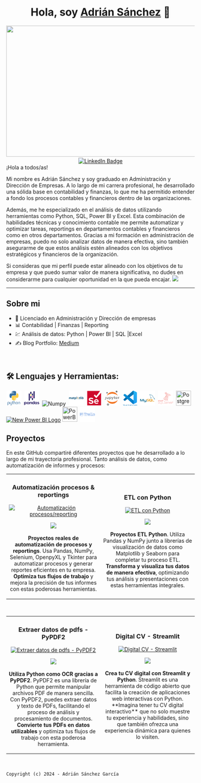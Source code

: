 <div align="center">
<h1 align="center">Hola, soy <a href="https://linkedin.com/in/adriansanchez-garcia">Adrián Sánchez</a> 👋</h1>
 <div align="center">
  <img src="https://media.giphy.com/media/dWesBcTLavkZuG35MI/giphy.gif" width="700" height="350"/>
</div>


  <a href="https://www.linkedin.com/in/adriansanchez-garcia/">
    <img src="https://img.shields.io/badge/LinkedIn-blue?style=for-the-badge&logo=linkedin&logoColor=white" alt="LinkedIn Badge"/>
  </a>
  
</div>
</div>
</div>
¡Hola a todos/as!


Mi nombre es Adrián Sánchez y soy graduado en Administración y Dirección de Empresas. A lo largo de mi carrera profesional, he desarrollado una sólida base en contabilidad y finanzas, lo que me ha permitido entender a fondo los procesos contables y financieros dentro de las organizaciones.

Además, me he especializado en el análisis de datos utilizando herramientas como Python, SQL, Power BI y Excel. Esta combinación de habilidades técnicas y conocimiento contable me permite automatizar y optimizar tareas, reportings en departamentos contables y financieros como en otros departamentos. Gracias a mi formación en administración de empresas, puedo no solo analizar datos de manera efectiva, sino también asegurarme de que estos análisis estén alineados con los objetivos estratégicos y financieros de la organización.

Si consideras que mi perfil puede estar alineado con los objetivos de tu empresa y que puedo sumar valor de manera significativa, no dudes en considerarme para cualquier oportunidad en la que pueda encajar.
<img src="[[https://i.imgur.com/weNbhGZ.pn](https://imgur.com/a/3aNgWuv)g](https://imgur.com/a/3aNgWuv)">

---


## Sobre mi

- 🏫 Licenciado en Administración y Dirección de empresas 
- 📊 Contabilidad | Finanzas | Reporting
- 💹 Análisis de datos: Python | Power BI | SQL |Excel
- :writing_hand: Blog Portfolio: [Medium](https://medium.com/@adriansg1991)
<br>


## :hammer_and_wrench: Lenguajes y Herramientas:
<div>
  <img src="https://github.com/devicons/devicon/blob/master/icons/python/python-original-wordmark.svg" title="Python" alt="Python" width="40" height="40"/>&nbsp;
  <img src="https://github.com/devicons/devicon/blob/master/icons/pandas/pandas-original-wordmark.svg" title="Pandas" alt="Pandas" width="40" height="40"/>&nbsp;
  <img src="https://github.com/get-icon/geticon/raw/master/icons/numpy-icon.svg" title="Numpy" alt="Numpy" width="40" height="40"/>&nbsp;
  <img src="https://github.com/devicons/devicon/blob/master/icons/matplotlib/matplotlib-original-wordmark.svg" title="Matplotlib" alt="Matplotlib" width="40" height="40"/>&nbsp;
  <img src="https://github.com/devicons/devicon/blob/master/icons/selenium/selenium-original.svg" title="Selenium" alt="Selenium" width="40" height="40"/>&nbsp;
  <img src="https://github.com/devicons/devicon/blob/master/icons/jupyter/jupyter-original-wordmark.svg" title="Jupyter" alt="Jupyter" width="40" height="40"/>&nbsp;
  <img src="https://github.com/devicons/devicon/blob/master/icons/vscode/vscode-original-wordmark.svg"  title="VSCode" alt="VSCode" width="40" height="40"/>&nbsp;
  <img src="https://github.com/devicons/devicon/blob/master/icons/mysql/mysql-original-wordmark.svg" title="MySQL"  alt="MySQL" width="40" height="40"/>&nbsp;
  <img src="https://github.com/devicons/devicon/blob/master/icons/microsoftsqlserver/microsoftsqlserver-line-wordmark.svg" title="SQLServer" alt="SQLServer" width="40" height="40"/>&nbsp;
  <img src="https://github.com/get-icon/geticon/raw/master/icons/postgresql.svg" title="PostgreSQL" **alt="PostgreSQL" width="40" height="40"/>&nbsp;
  <a title="Nonodename, Public domain, via Wikimedia Commons" href="https://commons.wikimedia.org/wiki/File:New_Power_BI_Logo.svg"><img width="512" alt="New Power BI Logo" src="https://upload.wikimedia.org/wikipedia/commons/thumb/c/cf/New_Power_BI_Logo.svg/512px-New_Power_BI_Logo.svg.png?20210102182532"></a>
 <img src="" title="PowerBI" **alt="PowerBI" width="40" height="40"/>&nbsp;
  <img src="https://github.com/devicons/devicon/blob/master/icons/trello/trello-line-wordmark.svg" title="Trello" **alt="Trello" width="40" height="40"/>



</div>

## Proyectos
En este GitHub compartiré diferentes proyectos que he desarrollado a lo largo de mi trayectoria profesional. Tanto análisis de datos, como automatización de informes y procesos:

<table>
<tr>
<td width="50%">
<h3 align="center">Automatización procesos & reportings</h3>
<div align="center">
<a href="https://github.com/adriansg1991/AutomationsReportsProcesses" target="_blank">
<img src="https://i.imgur.com/UbdXc2Y.png" width="400" alt="Automatización procesos/reporting"></a>
<p>
<a href="https://github.com/adriansg1991/AutomationsReportsProcesses" target="_blank">
<img src="https://img.shields.io/badge/CÓDIGO-ff9?style=for-the-badge&logo=github&logoColor=black">
</a>
<a href="https://youtu.be/vJapzH_46a8" target="_blank">

</a>
</p>
<p><strong>Proyectos reales de automatización de procesos y reportings</strong>. Usa Pandas, NumPy, Selenium, OpenpyXL y Tkinter para automatizar procesos y generar reportes eficientes en tu empresa. <strong>Optimiza tus flujos de trabajo</strong> y mejora la precisión de tus informes con estas poderosas herramientas.</p>
</div>
                                                                                      
</td>

<td width="50%">
               <br>
<h3 align="center">ETL con Python</h3>
<div align="center">                                       
<a href="https://github.com/adriansg1991/ETL_Python" target="_blank">
<img src="https://i.imgur.com/496YOye.png" width="400" alt="ETL con Python">
</a>
<br>
<p>
<a href="https://github.com/adriansg1991/ETL_Python" target="_blank">
<img src="https://img.shields.io/badge/C%C3%93DIGO-80ffaa?style=for-the-badge&logo=github&logoColor=black">
</a>
<a href="https://youtu.be/hhhSMXi0R3E" target="_blank">

</a>
</p>
<p><strong>Proyectos ETL Python</strong>. Utiliza Pandas y NumPy junto a librerías de visualización de datos como Matplotlib y Seaborn para completar tu proceso ETL. <strong>Transforma y visualiza tus datos de manera efectiva</strong>, optimizando tus análisis y presentaciones con estas herramientas integrales.</p>
</div>                                                             
</table>                                                                                 
</div>
<br>

<table>
<tr>
<td width="50%">
<h3 align="center">Extraer datos de pdfs - PyPDF2</h3>
<div align="center">
<a href="https://github.com/adriansg1991/ExtractDataPyPDF" target="_blank"><img src="https://i.imgur.com/ju9LSSW.png" width="400" alt="Extraer datos de pdfs - PyPDF2"></a>
<p>
<a href="https://github.com/adriansg1991/ExtractDataPyPDF" target="_blank">
<img src="https://img.shields.io/badge/C%C3%93DIGO-008080?style=for-the-badge&logo=github&logoColor=black">
</a>
<a href="https://youtu.be/UaR7GSNACsM" target="_blank">
</a>
</p>
<p><strong>Utiliza Python como OCR gracias a PyPDF2</strong>. PyPDF2 es una librería de Python que permite manipular archivos PDF de manera sencilla. Con PyPDF2, puedes extraer datos y texto de PDFs, facilitando el proceso de análisis y procesamiento de documentos. <strong>Convierte tus PDFs en datos utilizables</strong> y optimiza tus flujos de trabajo con esta poderosa herramienta.</p>
</div>
                                                                                      
</td>       

<td width="50%">
<h3 align="center">Digital CV - Streamlit</h3>
<div align="center">
<a href="https://github.com/adriansg1991/DigitalCV_Streamlit" target="_blank"><img src="https://i.imgur.com/Tdv0qQe.png" width="400" alt="Digital CV - Streamlit"></a>
<p>
<a href="https://github.com/adriansg1991/DigitalCV_Streamlit" target="_blank">
<img src="https://img.shields.io/badge/C%C3%93DIGO-cfaae0?style=for-the-badge&logo=github&logoColor=black">
</a>
<a href="https://youtube.com/playlist?list=PL8ie04dqq7_NUvBcMMosVRAbqZDWmRzX3&si=FdS-Z07ZFAUjDHAE" target="_blank">
</a>
</p>
<p><strong>Crea tu CV digital con Streamlit y Python</strong>. Streamlit es una herramienta de código abierto que facilita la creación de aplicaciones web interactivas con Python. **Imagina tener tu CV digital interactivo** que no solo muestre tu experiencia y habilidades, sino que también ofrezca una experiencia dinámica para quienes lo visiten. </p>
</div>
                                                                                      
</td>  
</table>                                                                                 
</div>
<br>

```
Copyright (c) 2024 - Adrián Sánchez García
```
